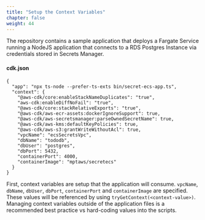 ```yaml
---
title: "Setup the Context Variables"
chapter: false
weight: 44
---
```


The repository contains a sample application that deploys a Fargate Service running a NodeJS application that connects to a RDS Postgres Instance via credentials stored in Secrets Manager.

#### cdk.json
```
{
  "app": "npx ts-node --prefer-ts-exts bin/secret-ecs-app.ts",
  "context": {
    "@aws-cdk/core:enableStackNameDuplicates": "true",
    "aws-cdk:enableDiffNoFail": "true",
    "@aws-cdk/core:stackRelativeExports": "true",
    "@aws-cdk/aws-ecr-assets:dockerIgnoreSupport": true,
    "@aws-cdk/aws-secretsmanager:parseOwnedSecretName": true,
    "@aws-cdk/aws-kms:defaultKeyPolicies": true,
    "@aws-cdk/aws-s3:grantWriteWithoutAcl": true,
    "vpcName": "ecsSecretsVpc",
    "dbName": "tododb",
    "dbUser": "postgres",
    "dbPort": 5432,
    "containerPort": 4000,
    "containerImage": "mptaws/secretecs"
  }
}
```
First, context variables are setup that the application will consume.   `vpcName`, `dbName`, `dbUser`, `dbPort`, `containerPort` and `containerImage` are specified.  These values will be referenced by using `tryGetContext(<context-value>)`.   Managing context variables outside of the application files is a recommended best practice vs hard-coding values into the scripts. 